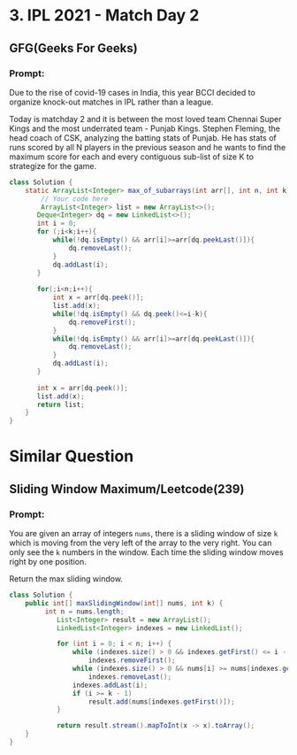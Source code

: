 # 3. IPL 2021 - Match Day 2 
## GFG(Geeks For Geeks)
### Prompt:
Due to the rise of covid-19 cases in India, this year BCCI decided to organize knock-out matches in IPL rather than a league.

Today is matchday 2 and it is between the most loved team Chennai Super Kings and the most underrated team - Punjab Kings. Stephen Fleming, 
the head coach of CSK, analyzing the batting stats of Punjab. He has stats of runs scored by all N players in the previous season and he wants 
to find the maximum score for each and every contiguous sub-list of size K to strategize for the game.

```java
class Solution {
    static ArrayList<Integer> max_of_subarrays(int arr[], int n, int k) {
        // Your code here
        ArrayList<Integer> list = new ArrayList<>();
       Deque<Integer> dq = new LinkedList<>();
       int i = 0;
       for (;i<k;i++){
           while(!dq.isEmpty() && arr[i]>=arr[dq.peekLast()]){
               dq.removeLast();
           }
           dq.addLast(i);
       }
       
       for(;i<n;i++){
           int x = arr[dq.peek()];
           list.add(x);
           while(!dq.isEmpty() && dq.peek()<=i-k){
               dq.removeFirst();
           }
           while(!dq.isEmpty() && arr[i]>=arr[dq.peekLast()]){
               dq.removeLast();
           }
           dq.addLast(i);
       }
       
       int x = arr[dq.peek()];
       list.add(x);
       return list;
    }
}

```

# Similar Question
## Sliding Window Maximum/Leetcode(239)
### Prompt:
You are given an array of integers `nums`, there is a sliding window of size `k` which is moving from the very left of the array to the very right. 
You can only see the `k` numbers in the window. Each time the sliding window moves right by one position.

Return the max sliding window.

```java
class Solution {
    public int[] maxSlidingWindow(int[] nums, int k) {
         int n = nums.length;
            List<Integer> result = new ArrayList();
            LinkedList<Integer> indexes = new LinkedList();

            for (int i = 0; i < n; i++) {
                while (indexes.size() > 0 && indexes.getFirst() <= i - k)
                    indexes.removeFirst();
                while (indexes.size() > 0 && nums[i] >= nums[indexes.getLast()])
                    indexes.removeLast();
                indexes.addLast(i);
                if (i >= k - 1)
                    result.add(nums[indexes.getFirst()]);
            }

            return result.stream().mapToInt(x -> x).toArray();
    }
}

```
